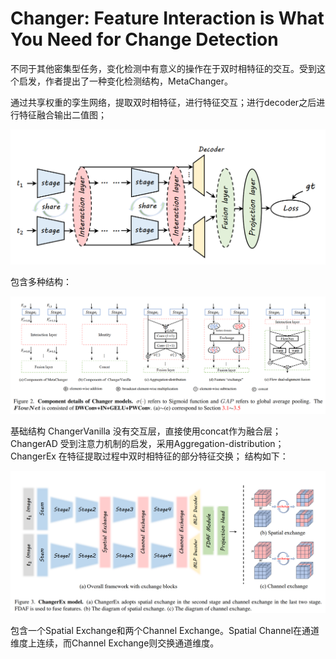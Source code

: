 # Changer: Feature Interaction is What You Need for Change Detection

不同于其他密集型任务，变化检测中有意义的操作在于双时相特征的交互。受到这个启发，作者提出了一种变化检测结构，MetaChanger。

通过共享权重的孪生网络，提取双时相特征，进行特征交互；进行decoder之后进行特征融合输出二值图；

![metachange](figures/Snipaste_2023-12-06_22-58-53.png)

包含多种结构：

![changer](./figures/Snipaste_2023-12-06_23-04-58.png)

基础结构 ChangerVanilla 没有交互层，直接使用concat作为融合层；
ChangerAD 受到注意力机制的启发，采用Aggregation-distribution；
ChangerEx 在特征提取过程中双时相特征的部分特征交换；
结构如下：

![ChangerEx](./figures/Snipaste_2023-12-06_23-09-31.png)

包含一个Spatial Exchange和两个Channel Exchange。Spatial Channel在通道维度上连续，而Channel Exchange则交换通道维度。
